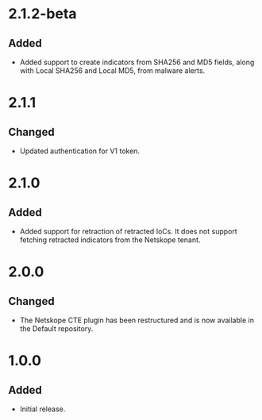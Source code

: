 # 2.1.2-beta
## Added
- Added support to create indicators from SHA256 and MD5 fields, along with Local SHA256 and Local MD5, from malware alerts.

# 2.1.1
## Changed
- Updated authentication for V1 token.

# 2.1.0
## Added
- Added support for retraction of retracted IoCs. It does not support fetching retracted indicators from the Netskope tenant.

# 2.0.0
## Changed
- The Netskope CTE plugin has been restructured and is now available in the Default repository.

# 1.0.0
## Added
- Initial release.